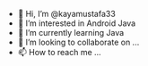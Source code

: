 - 👋 Hi, I’m @kayamustafa33
- 👀 I’m interested in Android Java
- 🌱 I’m currently learning Java
- 💞️ I’m looking to collaborate on ...
- 📫 How to reach me ...

<!---
kayamustafa33/kayamustafa33 is a ✨ special ✨ repository because its `README.md` (this file) appears on your GitHub profile.
You can click the Preview link to take a look at your changes.
--->
